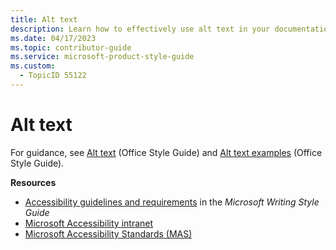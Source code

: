 ```yaml
---
title: Alt text
description: Learn how to effectively use alt text in your documentation to enhance accessibility and improve user experience. Explore guidelines, examples, and resources to ensure compliance with Microsoft accessibility standards.
ms.date: 04/17/2023
ms.topic: contributor-guide
ms.service: microsoft-product-style-guide
ms.custom:
  - TopicID 55122
---
```



# Alt text

For guidance, see [Alt text](https://styleguides.azurewebsites.net/Styleguide/Read?id=2665&topicid=28349) (Office Style Guide) and [Alt text examples](https://styleguides.azurewebsites.net/Styleguide/Read?id=2665&topicid=28357) (Office Style Guide).

**Resources**

- [Accessibility guidelines and requirements](/writing-style-guide-msft-internal/accessibility/accessibility-guidelines-requirements) in the *Microsoft Writing Style Guide*
- [Microsoft Accessibility intranet](https://microsoft.sharepoint.com/sites/Accessibility)
- [Microsoft Accessibility Standards (MAS)](https://microsoft.sharepoint.com/sites/accessibility/SitePages/Microsoft-Accessibility-Standards-(MAS).aspx)

